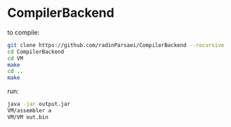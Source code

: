 # CompilerBackend
to compile:
```bash
git clone https://github.com/radinParsaei/CompilerBackend --recursive
cd CompilerBackend
cd VM
make
cd ..
make
```

run:
```bash
java -jar output.jar
VM/assembler a
VM/VM out.bin
```
